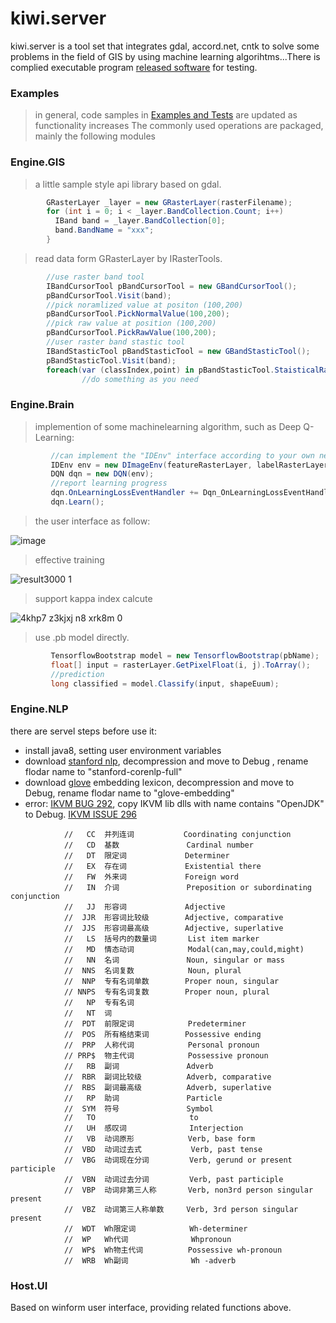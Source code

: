 # kiwi.server
kiwi.server is a tool set that integrates gdal, accord.net, cntk to solve some problems in the field of GIS by using machine learning algorihtms...There is complied executable program [released software](https://github.com/axmand/kiwi.server/releases) for testing.
### Examples ###
>in general, code samples in [Examples and Tests](https://github.com/axmand/kiwi.server/tree/master/Examples) are updated as functionality increases
The commonly used operations are packaged, mainly the following modules
### Engine.GIS ####
>a little sample style api library based on gdal. 
```c#
        GRasterLayer _layer = new GRasterLayer(rasterFilename);
        for (int i = 0; i < _layer.BandCollection.Count; i++)
          IBand band = _layer.BandCollection[0];
          band.BandName = "xxx";
        }
```
>read data form GRasterLayer by IRasterTools.
```c#
        //use raster band tool
        IBandCursorTool pBandCursorTool = new GBandCursorTool();
        pBandCursorTool.Visit(band);
        //pick noramlized value at positon (100,200)
        pBandCursorTool.PickNormalValue(100,200);
        //pick raw value at position (100,200)
        pBandCursorTool.PickRawValue(100,200);
        //user raster band stastic tool
        IBandStasticTool pBandStasticTool = new GBandStasticTool();
        pBandStasticTool.Visit(band);
        foreach(var (classIndex,point) in pBandStasticTool.StaisticalRawGraph)
                //do something as you need
```
### Engine.Brain ###
>implemention of some machinelearning algorithm, such as Deep Q-Learning:
```c#
         //can implement the "IDEnv" interface according to your own needs
         IDEnv env = new DImageEnv(featureRasterLayer, labelRasterLayer);
         DQN dqn = new DQN(env);
         //report learning progress
         dqn.OnLearningLossEventHandler += Dqn_OnLearningLossEventHandler;
         dqn.Learn();
```
>the user interface as follow: 

![image](https://user-images.githubusercontent.com/5127112/43514772-77f87c80-95b3-11e8-9a80-20b3945c0f52.png) 

>effective training 

![result3000 1](https://user-images.githubusercontent.com/5127112/46065783-9a762a00-c1a5-11e8-85c3-f800f023791a.png) 

>support kappa index calcute 

![4khp7 z3kjxj n8 xrk8m 0](https://user-images.githubusercontent.com/5127112/46065786-9ba75700-c1a5-11e8-832c-4f7f4fcb9996.png) 

>use .pb model directly.
```c#
         TensorflowBootstrap model = new TensorflowBootstrap(pbName);          
         float[] input = rasterLayer.GetPixelFloat(i, j).ToArray();
         //prediction
         long classified = model.Classify(input, shapeEuum);
```
### Engine.NLP ###
there are servel steps before use it:
+ install java8, setting user environment variables
+ download [stanford nlp](https://stanfordnlp.github.io/CoreNLP/), decompression and move to Debug , rename flodar name to "stanford-corenlp-full"
+ download [glove](https://nlp.stanford.edu/projects/glove/) embedding lexicon, decompression and move to Debug, rename flodar name to "glove-embedding"
+ error: [IKVM BUG 292](https://sourceforge.net/p/ikvm/bugs/292/), copy IKVM lib dlls with name contains "OpenJDK" to Debug. [IKVM ISSUE 296](https://sourceforge.net/p/ikvm/bugs/296/)
```
            //   CC  并列连词           Coordinating conjunction
            //   CD  基数               Cardinal number
            //   DT  限定词             Determiner
            //   EX  存在词             Existential there
            //   FW  外来词             Foreign word
            //   IN  介词               Preposition or subordinating conjunction
            //   JJ  形容词             Adjective
            //  JJR  形容词比较级        Adjective, comparative
            //  JJS  形容词最高级        Adjective, superlative
            //   LS  括号内的数量词       List item marker
            //   MD  情态动词            Modal(can,may,could,might)
            //   NN  名词               Noun, singular or mass
            //  NNS  名词复数            Noun, plural
            //  NNP  专有名词单数        Proper noun, singular
            // NNPS  专有名词复数        Proper noun, plural
            //   NP  专有名词               
            //   NT  词               
            //  PDT  前限定词            Predeterminer
            //  POS  所有格结束词        Possessive ending
            //  PRP  人称代词            Personal pronoun
            // PRP$  物主代词            Possessive pronoun
            //   RB  副词               Adverb
            //  RBR  副词比较级          Adverb, comparative
            //  RBS  副词最高级          Adverb, superlative
            //   RP  助词               Particle
            //  SYM  符号               Symbol
            //   TO                     to
            //   UH  感叹词              Interjection
            //   VB  动词原形            Verb, base form
            //  VBD  动词过去式           Verb, past tense
            //  VBG  动词现在分词         Verb, gerund or present participle
            //  VBN  动词过去分词         Verb, past participle
            //  VBP  动词非第三人称       Verb, non­3rd person singular present
            //  VBZ  动词第三人称单数     Verb, 3rd person singular present
            //  WDT  Wh限定词            Wh­-determiner
            //  WP   Wh代词              Wh­pronoun
            //  WP$  Wh物主代词          Possessive wh-­pronoun
            //  WRB  Wh副词              Wh -­adverb
```
### Host.UI ###
Based on winform user interface, providing related functions above.
